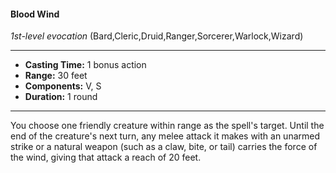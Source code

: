 #### Blood Wind
*1st-level evocation* (Bard,Cleric,Druid,Ranger,Sorcerer,Warlock,Wizard)
___
- **Casting Time:** 1 bonus action
- **Range:** 30 feet
- **Components:** V, S
- **Duration:** 1 round
---
You choose one friendly creature within range as the spell's target. Until the end of the creature's next turn, any melee attack it makes with an unarmed strike or a natural weapon (such as a claw, bite, or tail) carries the force of the wind, giving that attack a reach of 20 feet.
